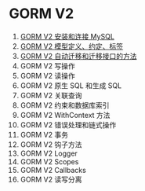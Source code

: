 # GORM V2
1. [GORM V2 安装和连接 MySQL](https://mp.weixin.qq.com/s/7L-O1y8RYML0VBAzfIjuZw)
2. [GORM V2 模型定义、约定、标签](https://mp.weixin.qq.com/s/HrTriTqdUPP7CcBudN8q-w)
3. [GORM V2 自动迁移和迁移接口的方法](https://mp.weixin.qq.com/s/a1jRQyqYBmBVlNwoJnBwcw)
4. GORM V2 写操作
5. GORM V2 读操作
6. GORM V2 原生 SQL 和生成 SQL
7. GORM V2 关联查询
8. GORM V2 约束和数据库索引
9. GORM V2 WithContext 方法
10. GORM V2 错误处理和链式操作
11. GORM V2 事务
12. GORM V2 钩子方法
13. GORM V2 Logger
14. GORM V2 Scopes
15. GORM V2 Callbacks
16. GORM V2 读写分离